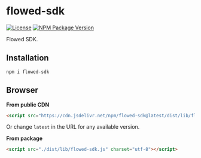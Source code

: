 # flowed-sdk
[![License](https://img.shields.io/npm/l/flowed-sdk?color=%23007ec6)](https://github.com/danielduarte/flowed-sdk/blob/master/LICENSE)
[![NPM Package Version](https://img.shields.io/npm/v/flowed-sdk)](https://www.npmjs.com/package/flowed-sdk)

Flowed SDK.

## Installation

```
npm i flowed-sdk
```

## Browser

**From public CDN**

```HTML
<script src="https://cdn.jsdelivr.net/npm/flowed-sdk@latest/dist/lib/flowed-sdk.js" charset="utf-8"></script>
```

Or change `latest` in the URL for any available version.

**From package**

```HTML
<script src="./dist/lib/flowed-sdk.js" charset="utf-8"></script>
```
